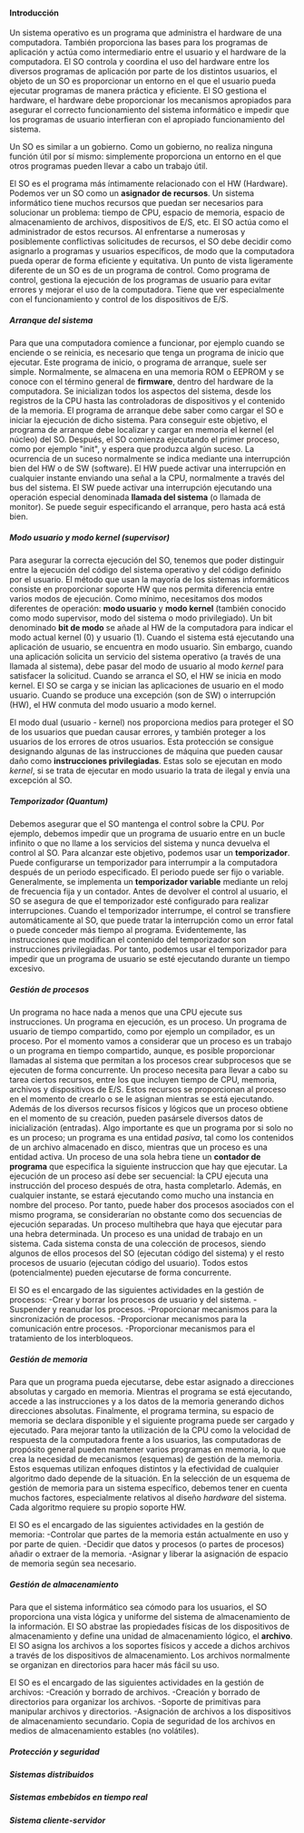 #### **Introducción**
Un sistema operativo es un programa que administra el hardware de una computadora. También proporciona las bases para los programas de aplicación y actúa como intermediario entre el usuario y el hardware de la computadora.
El SO controla y coordina el uso del hardware entre los diversos programas de aplicación por parte de los distintos usuarios, el objeto de un SO es proporcionar un entorno en el que el usuario pueda ejecutar programas de manera práctica y eficiente. El SO gestiona el hardware, el hardware debe proporcionar los mecanismos apropiados para asegurar el correcto funcionamiento del sistema informático e impedir que los programas de usuario interfieran con el apropiado funcionamiento del sistema.

Un SO es similar a un gobierno. Como un gobierno, no realiza ninguna función útil por sí mismo: simplemente proporciona un entorno en el que otros programas pueden llevar a cabo un trabajo útil.

El SO es el programa más íntimamente relacionado con el HW (Hardware). Podemos ver un SO como un **asignador de recursos**. Un sistema informático tiene muchos recursos que puedan ser necesarios para solucionar un problema: tiempo de CPU, espacio de memoria, espacio de almacenamiento de archivos, dispositivos de E/S, etc. El SO actúa como el administrador de estos recursos. Al enfrentarse a numerosas y posiblemente conflictivas solicitudes de recursos, el SO debe decidir como asignarlo a programas y usuarios específicos, de modo que la computadora pueda operar de forma eficiente y equitativa.
Un punto de vista ligeramente diferente de un SO es de un programa de control. Como programa de control, gestiona la ejecución de los programas de usuario para evitar errores y mejorar el uso de la computadora. Tiene que ver especialmente con el funcionamiento y control de los dispositivos de E/S.

##### Arranque del sistema
Para que una computadora comience a funcionar, por ejemplo cuando se enciende o se reinicia, es necesario que tenga un programa de inicio que ejecutar. Este programa de inicio, o programa de arranque, suele ser simple. Normalmente, se almacena en una memoria ROM o EEPROM y se conoce con el término general de **firmware**, dentro del hardware de la computadora. Se inicializan todos los aspectos del sistema, desde los registros de la CPU hasta las controladoras de dispositivos y el contenido de la memoria. El programa de arranque debe saber como cargar el SO e iniciar la ejecución de dicho sistema. Para conseguir este objetivo, el programa de arranque debe localizar y cargar en memoria el kernel (el núcleo) del SO. Después, el SO comienza ejecutando el primer proceso, como por ejemplo "init", y espera que produzca algún suceso. La ocurrencia de un suceso normalmente se indica mediante una interrupción bien del HW o de SW (software). El HW puede activar una interrupción en cualquier instante enviando una señal a la CPU, normalmente a través del bus del sistema. El SW puede activar una interrupción ejecutando una operación especial denominada **llamada del sistema** (o llamada de monitor). Se puede seguir especificando el arranque, pero hasta acá está bien.

##### Modo usuario y modo kernel (supervisor)
Para asegurar la correcta ejecución del SO, tenemos que poder distinguir entre la ejecución del código del sistema operativo y del código definido por el usuario. El método que usan la mayoría de los sistemas informáticos consiste en proporcionar soporte HW que nos permita diferencia entre varios modos de ejecución. Como mínimo, necesitamos dos modos diferentes de operación: **modo usuario** y **modo kernel** (también conocido como modo supervisor, modo del sistema o modo privilegiado). Un bit denominado **bit de modo** se añade al HW de la computadora para indicar el modo actual kernel (0) y usuario (1).
Cuando el sistema está ejecutando una aplicación de usuario, se encuentra en modo usuario. Sin embargo, cuando una aplicación solicita un servicio del sistema operativo (a través de una llamada al sistema), debe pasar del modo de usuario al modo *kernel* para satisfacer la solicitud. Cuando se arranca el SO, el HW se inicia en modo kernel. El SO se carga y se inician las aplicaciones de usuario en el modo usuario. Cuando se produce una excepción (son de SW) o interrupción (HW), el HW conmuta del modo usuario a modo kernel.

El modo dual (usuario - kernel) nos proporciona medios para proteger el SO de los usuarios que puedan causar errores, y también proteger a los usuarios de los errores de otros usuarios. Esta protección se consigue designando algunas de las instrucciones de máquina que pueden causar daño como **instrucciones privilegiadas**. Estas solo se ejecutan en modo *kernel*, si se trata de ejecutar en modo usuario la trata de ilegal y envía una excepción al SO.


##### Temporizador (Quantum)
Debemos asegurar que el SO mantenga el control sobre la CPU. Por ejemplo, debemos impedir que un programa de usuario entre en un bucle infinito o que no llame a los servicios del sistema y nunca devuelva el control al SO. Para alcanzar este objetivo, podemos usar un **temporizador**. Puede configurarse un temporizador para interrumpir a la computadora después de un periodo especificado. El periodo puede ser fijo o variable. Generalmente, se implementa un **temporizador variable** mediante un reloj de frecuencia fija y un contador. Antes de devolver el control al usuario, el SO se asegura de que el temporizador esté configurado para realizar interrupciones. Cuando el temporizador interrumpe, el control se transfiere automáticamente al SO, que puede tratar la interrupción como un error fatal o puede conceder más tiempo al programa. Evidentemente, las instrucciones que modifican el contenido del temporizador son instrucciones privilegiadas. Por tanto, podemos usar el temporizador para impedir que un programa de usuario se esté ejecutando durante un tiempo excesivo.

##### Gestión de procesos
Un programa no hace nada a menos que una CPU ejecute sus instrucciones. Un programa en ejecución, es un proceso. Un programa de usuario de tiempo compartido, como por ejemplo un compilador, es un proceso. Por el momento vamos a considerar que un proceso es un trabajo o un programa en tiempo compartido, aunque, es posible proporcionar llamadas al sistema que permitan a los procesos crear subprocesos que se ejecuten de forma concurrente.
Un proceso necesita para llevar a cabo su tarea ciertos recursos, entre los que incluyen tiempo de CPU, memoria, archivos y dispositivos de E/S. Estos recursos se proporcionan al proceso en el momento de crearlo o se le asignan mientras se está ejecutando. Además de los diversos recursos físicos y lógicos que un proceso obtiene en el momento de su creación, pueden pasársele diversos datos de inicialización (entradas).
Algo importante es que un programa por si solo no es un proceso; un programa es una entidad *pasiva*, tal como los contenidos de un archivo almacenado en disco, mientras que un proceso es una entidad activa. Un proceso de una sola hebra tiene un **contador de programa** que especifica la siguiente instruccion que hay que ejecutar. La ejecución de un proceso así debe ser secuencial: la CPU ejecuta una instrucción del proceso después de otra, hasta completarlo. Además, en cualquier instante, se estará ejecutando como mucho una instancia en nombre del proceso. Por tanto, puede haber dos procesos asociados con el mismo programa, se considerarían no obstante como dos secuencias de ejecución separadas. Un proceso multihebra que haya que ejecutar para una hebra determinada. Un proceso es una unidad de trabajo en un sistema. Cada sistema consta de una colección de procesos, siendo algunos de ellos procesos del SO (ejecutan código del sistema) y el resto procesos de usuario (ejecutan código del usuario). Todos estos (potencialmente) pueden ejecutarse de forma concurrente.

El SO es el encargado de las siguientes actividades en la gestión de procesos:
-Crear y borrar los procesos de usuario y del sistema.
-Suspender y reanudar los procesos.
-Proporcionar mecanismos para la sincronización de procesos.
-Proporcionar mecanismos para la comunicación entre procesos.
-Proporcionar mecanismos para el tratamiento de los interbloqueos.

##### Gestión de memoria
Para que un programa pueda ejecutarse, debe estar asignado a direcciones absolutas y cargado en memoria. Mientras el programa se está ejecutando, accede a las instrucciones y a los datos de la memoria generando dichos direcciones absolutas. Finalmente, el programa termina, su espacio de memoria se declara disponible y el siguiente programa puede ser cargado y ejecutado. Para mejorar tanto la utilización de la CPU como la velocidad de respuesta de la computadora frente a los usuarios, las computadoras de propósito general pueden mantener varios programas en memoria, lo que crea la necesidad de mecanismos (esquemas) de gestión de la memoria. Estos esquemas utilizan enfoques distintos y la efectividad de cualquier algoritmo dado depende de la situación. En la selección de un esquema de gestión de memoria para un sistema específico, debemos tener en cuenta muchos factores, especialmente relativos al diseño *hardware* del sistema. Cada algoritmo requiere su propio soporte HW.

El SO es el encargado de las siguientes actividades en la gestión de memoria:
-Controlar que partes de la memoria están actualmente en uso y por parte de quien.
-Decidir que datos y procesos (o partes de procesos) añadir o extraer de la memoria.
-Asignar y liberar la asignación de espacio de memoria según sea necesario.


##### Gestión de almacenamiento
Para que el sistema informático sea cómodo para los usuarios, el SO proporciona una vista lógica y uniforme del sistema de almacenamiento de la información. El SO abstrae las propiedades físicas de los dispositivos de almacenamiento y define una unidad de almacenamiento lógico, el **archivo**. El SO asigna los archivos a los soportes físicos y accede a dichos archivos a través de los dispositivos de almacenamiento. Los archivos normalmente se organizan en directorios para hacer más fácil su uso. 

El SO es el encargado de las siguientes actividades en la gestión de archivos:
-Creación y borrado de archivos.
-Creación y borrado de directorios para organizar los archivos.
-Soporte de primitivas para manipular archivos y directorios.
-Asignación de archivos a los dispositivos de almacenamiento secundario.
Copia de seguridad de los archivos en medios de almacenamiento estables (no volátiles).

##### Protección y seguridad

##### Sistemas distribuidos

##### Sistemas embebidos en tiempo real

##### Sistema cliente-servidor